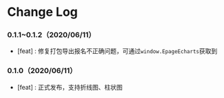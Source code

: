 # Change Log


### 0.1.1~0.1.2（2020/06/11）

- [feat] : 修复打包导出报名不正确问题，可通过`window.EpageEcharts`获取到


### 0.1.0（2020/06/11）

- [feat] : 正式发布，支持折线图、柱状图
